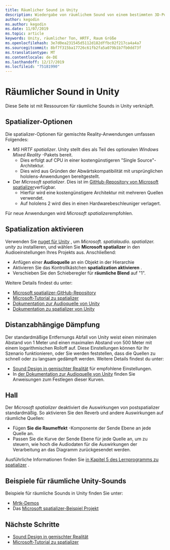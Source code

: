```yaml
---
title: Räumlicher Sound in Unity
description: Wiedergabe von räumlichem Sound von einem bestimmten 3D-Punkt in der Unity-Szene.
author: kegodin
ms.author: kegodin
ms.date: 11/07/2019
ms.topic: article
keywords: Unity, räumlicher Ton, HRTF, Raum Größe
ms.openlocfilehash: 3e7d0ea231545d5112d182dffbc02f217ca4a4a7
ms.sourcegitcommit: 8bf7f315ba17726c61fb2fa5a079b1b7fb0dd73f
ms.translationtype: MT
ms.contentlocale: de-DE
ms.lasthandoff: 12/17/2019
ms.locfileid: "75181990"
---
```

# <a name="spatial-sound-in-unity"></a>Räumlicher Sound in Unity

Diese Seite ist mit Ressourcen für räumliche Sounds in Unity verknüpft.

## <a name="spatializer-options"></a>Spatializer-Optionen
Die spatializer-Optionen für gemischte Reality-Anwendungen umfassen Folgendes:
* *MS HRTF spatializer*. Unity stellt dies als Teil des optionalen *Windows Mixed Reality* -Pakets bereit.
  * Dies erfolgt auf CPU in einer kostengünstigeren "Single Source"-Architektur.
  * Dies wird aus Gründen der Abwärtskompatibilität mit ursprünglichen hololens-Anwendungen bereitgestellt.
* Der *Microsoft spatializer*. Dies ist im [GitHub-Repository von Microsoft spatializer](https://github.com/microsoft/spatialaudio-unity)verfügbar.
  * Hierfür wird eine kostengünstigere Architektur mit mehreren Quellen verwendet.
  * Auf hololens 2 wird dies in einen Hardwarebeschleuniger verlagert.

Für neue Anwendungen wird *Microsoft spatializer*empfohlen.

## <a name="enable-spatialization"></a>Spatialization aktivieren

Verwenden Sie [nuget für Unity](https://github.com/GlitchEnzo/NuGetForUnity/releases/latest) , um _Microsoft. spatialaudio. spatializer. unity_ zu installieren, und wählen Sie **Microsoft spatializer** in den Audioeinstellungen Ihres Projekts aus. Anschließend:
* Anfügen einer **Audioquelle** an ein Objekt in der Hierarchie
* Aktivieren Sie das Kontrollkästchen **spatialization aktivieren** .
* Verschieben Sie den Schieberegler für **räumliche Blend** auf "1".

Weitere Details findest du unter:
* [Microsoft spatializer-GitHub-Repository](https://github.com/microsoft/spatialaudio-unity)
* [Microsoft-Tutorial zu spatializer](unity-spatial-audio-ch1.md)
* [Dokumentation zur Audioquelle von Unity](https://docs.unity3d.com/2019.3/Documentation/Manual/class-AudioSource.html)
* [Dokumentation zu spatializer von Unity](https://docs.unity3d.com/Manual/VRAudioSpatializer.html)

## <a name="distance-based-attenuation"></a>Distanzabhängige Dämpfung
Der standardmäßige Entfernungs Abfall von Unity weist einen minimalen Abstand von 1 Meter und einen maximalen Abstand von 500 Meter mit einem logarithmischen Rolloff auf. Diese Einstellungen können für Ihr Szenario funktionieren, oder Sie werden feststellen, dass die Quellen zu schnell oder zu langsam gedämpft werden. Weitere Details findest du unter:
* [Sound Design in gemischter Realität](spatial-sound-design.md) für empfohlene Einstellungen.
* In [der Dokumentation zur Audioquelle von Unity](https://docs.unity3d.com/2019.3/Documentation/Manual/class-AudioSource.html) finden Sie Anweisungen zum Festlegen dieser Kurven.

## <a name="reverb"></a>Hall
Der _Microsoft spatializer_ deaktiviert die Auswirkungen von postspatializer standardmäßig. So aktivieren Sie den Reverb und andere Auswirkungen auf räumliche Quellen:
* Fügen **Sie die Raumeffekt** -Komponente der Sende Ebene an jede Quelle an.
* Passen Sie die Kurve der Sende Ebene für jede Quelle an, um zu steuern, wie hoch die Audiodaten für die Auswirkungen der Verarbeitung an das Diagramm zurückgesendet werden.

Ausführliche Informationen finden Sie [in Kapitel 5 des Lernprogramms zu spatializer](unity-spatial-audio-ch5.md) .

## <a name="unity-spatial-sound-examples"></a>Beispiele für räumliche Unity-Sounds
Beispiele für räumliche Sounds in Unity finden Sie unter:
* [Mrtk-Demos](https://github.com/microsoft/MixedRealityToolkit-Unity/tree/mrtk_release/Assets/MixedRealityToolkit.Examples/Demos/Audio)
* Das [Microsoft spatializer-Beispiel Projekt](https://github.com/microsoft/spatialaudio-unity/tree/master/Samples/MicrosoftSpatializerSample)

## <a name="next-steps"></a>Nächste Schritte
* [Sound Design in gemischter Realität](spatial-sound-design.md)
* [Microsoft-Tutorial zu spatializer](unity-spatial-audio-ch1.md)

